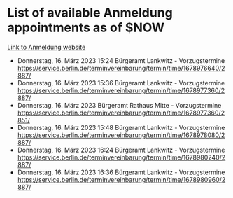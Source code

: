 # List of available Anmeldung appointments as of $NOW
[Link to Anmeldung website](https://service.berlin.de/terminvereinbarung/termin/tag.php?termin=1&anliegen[]=120686&dienstleisterlist=122210,122217,327316,122219,327312,122227,327314,122231,327346,122243,327348,122254,122252,329742,122260,329745,122262,329748,122271,327278,122273,327274,122277,327276,330436,122280,327294,122282,327290,122284,327292,122291,327270,122285,327266,122286,327264,122296,327268,150230,329760,122297,327286,122294,327284,122312,329763,122314,329775,122304,327330,122311,327334,122309,327332,317869,122281,327352,122279,329772,122283,122276,327324,122274,327326,122267,329766,122246,327318,122251,327320,122257,327322,122208,327298,122226,327300&herkunft=http%3A%2F%2Fservice.berlin.de%2Fdienstleistung%2F120686%2F)
- Donnerstag, 16. März 2023 15:24 Bürgeramt Lankwitz - Vorzugstermine https://service.berlin.de/terminvereinbarung/termin/time/1678976640/2887/
- Donnerstag, 16. März 2023 15:36 Bürgeramt Lankwitz - Vorzugstermine https://service.berlin.de/terminvereinbarung/termin/time/1678977360/2887/
- Donnerstag, 16. März 2023  Bürgeramt Rathaus Mitte - Vorzugstermine https://service.berlin.de/terminvereinbarung/termin/time/1678977360/2851/
- Donnerstag, 16. März 2023 15:48 Bürgeramt Lankwitz - Vorzugstermine https://service.berlin.de/terminvereinbarung/termin/time/1678978080/2887/
- Donnerstag, 16. März 2023 16:24 Bürgeramt Lankwitz - Vorzugstermine https://service.berlin.de/terminvereinbarung/termin/time/1678980240/2887/
- Donnerstag, 16. März 2023 16:36 Bürgeramt Lankwitz - Vorzugstermine https://service.berlin.de/terminvereinbarung/termin/time/1678980960/2887/
